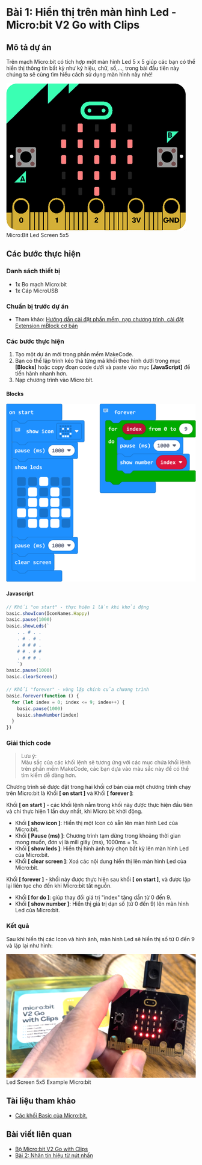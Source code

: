 # Bài 1: Hiển thị trên màn hình Led - Micro:bit V2 Go with Clips

## Mô tả dự án

Trên mạch Micro:bit có tích hợp một màn hình Led 5 x 5 giúp các bạn có thể hiển thị thông tin bất kỳ như ký hiệu, chữ, số,..., trong bài đầu tiên này chúng ta sẽ cùng tìm hiểu cách sử dụng màn hình này nhé!

![](/ex/less01/image/01_Cover.png)  
Micro:Bit Led Screen 5x5

## Các bước thực hiện

### Danh sách thiết bị

- 1x Bo mạch Micro:bit
- 1x Cáp MicroUSB

### Chuẩn bị trước dự án

- Tham khảo: [Hướng dẫn cài đặt phần mềm, nạp chương trình, cài đặt Extension mBlock cơ bản](https://github.com/makerlabvn/MakeCode-microbit)

### Các bước thực hiện

1. Tạo một dự án mới trong phần mềm MakeCode.
1. Bạn có thể lập trình kéo thả từng mã khối theo hình dưới trong mục **[Blocks]** hoặc copy đoạn code dưới và paste vào mục **[JavaScript]** để tiến hành nhanh hơn.
1. Nạp chương trình vào Micro:bit.

#### Blocks

![](/ex/less01/image/02_1050px-Microbit_V2_Go_Bai_1.png)  

#### Javascript

```js
// Khối "on start" - thực hiện 1 lần khi khởi động
basic.showIcon(IconNames.Happy)
basic.pause(1000)
basic.showLeds(`
    . . # . .
    . # . # .
    . # # # .
    # # . # #
    . # # # .
    `)
basic.pause(1000)
basic.clearScreen()

// Khối "forever" - vòng lặp chính của chương trình
basic.forever(function () {
  for (let index = 0; index <= 9; index++) {
    basic.pause(1000)
    basic.showNumber(index)
  }
})
```

### Giải thích code
>
> Lưu ý:  
> Màu sắc của các khối lệnh sẽ tương ứng với các mục chứa khối lệnh trên phần mềm MakeCode, các bạn dựa vào màu sắc này để có thể tìm kiếm dễ dàng hơn.

Chương trình sẽ được đặt trong hai khối cơ bản của một chương trình chạy trên Micro:bit là Khối **[ on start ]** và Khối **[ forever ]**:  

Khối **[ on start ]** - các khối lệnh nằm trong khối này được thực hiện đầu tiên và chỉ thực hiện 1 lần duy nhất, khi Micro:bit khởi động.  

- Khối **[ show icon ]**: Hiển thị một Icon có sẵn lên màn hình Led của Micro:bit.
- Khối **[ Pause (ms) ]**: Chương trình tạm dừng trong khoảng thời gian mong muốn, đơn vị là mili giây (ms), 1000ms = 1s.
- Khối **[ show leds ]**: Hiển thị hình ảnh tuỳ chọn bất kỳ lên màn hình Led của Micro:bit.
- Khối **[ clear screen ]**: Xoá các nội dung hiển thị lên màn hình Led của Micro:bit.  

Khối **[ forever ]** - khối này được thực hiện sau khối **[ on start ]**, và được lặp lại liên tục cho đến khi Micro:bit tắt nguồn.

- Khối **[ for do ]**: giúp thay đổi giá trị "index" tăng dần từ 0 đến 9.
- Khối **[ show number ]**: Hiển thị giá trị dạn số (từ 0 đến 9) lên màn hình Led của Micro:bit.

### Kết quả

Sau khi hiển thị các Icon và hình ảnh, màn hình Led sẽ hiển thị số từ 0 đến 9 và lặp lại như hình:

![](/ex/less01/image/03_1050px-Screenshot_2023-07-26_at_16.39.50.png)  
Led Screen 5x5 Example Micro:bit

## Tài liệu tham khảo

- [Các khối Basic của Micro:bit.](https://makecode.microbit.org/reference/basic)

## Bài viết liên quan

- [Bộ Micro:bit V2 Go with Clips](/README.md)
- [Bài 2: Nhận tín hiệu từ nút nhấn](/ex/less02/README.md)
